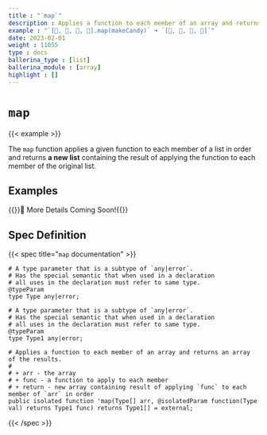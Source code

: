 ```yaml
---
title : "`map`"
description : Applies a function to each member of an array and returns an array of the results.
example : "`[🍎, 🍇, 🍌, 🍓].map(makeCandy)` ➜ `[🍫, 🍬, 🍭, 🍰]`"
date: 2023-02-01
weight : 11055
type : docs
ballerina_type : [list]
ballerina_module : [array]
highlight : []
---
```


# `map`

{{< example >}}

The `map` function applies a given function to each member of a list in order and returns **a new list** containing the result of applying the function to each member of the original list.

## Examples

{{<hint>}}🚧 More Details Coming Soon!{{</hint>}}

## Spec Definition

{{< spec title="`map` documentation" >}}

```ballerina
# A type parameter that is a subtype of `any|error`.
# Has the special semantic that when used in a declaration
# all uses in the declaration must refer to same type.
@typeParam
type Type any|error;

# A type parameter that is a subtype of `any|error`.
# Has the special semantic that when used in a declaration
# all uses in the declaration must refer to same type.
@typeParam
type Type1 any|error;

# Applies a function to each member of an array and returns an array of the results.
#
# + arr - the array
# + func - a function to apply to each member
# + return - new array containing result of applying `func` to each member of `arr` in order
public isolated function 'map(Type[] arr, @isolatedParam function(Type val) returns Type1 func) returns Type1[] = external;
```

{{< /spec >}}
